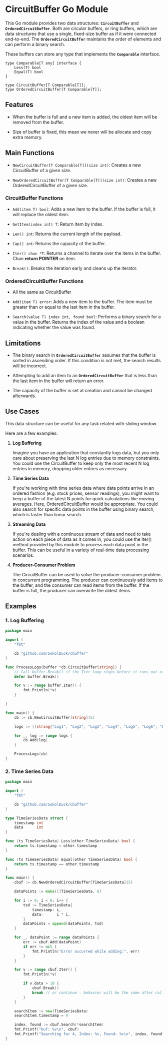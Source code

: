 # CircuitBuffer Go Module

This Go module provides two data structures: **`CircuitBuffer`** and **`OrderedCircuitBuffer`**. Both are circular buffers, or ring buffers, which are data structures that use a single, fixed-size buffer as if it were connected end-to-end. The **`OrderedCircuitBuffer`** maintains the order of elements and can perform a binary search.

These buffers can store any type that implements the **`Comparable`** interface.

```golang
type Comparable[T any] interface {
	Less(T) bool
	Equal(T) bool
}

type CircuitBuffer[T Comparable[T]];
type OrderedCircuitBuffer[T Comparable[T]];
```

## Features
- When the buffer is full and a new item is added, the oldest item will be removed from the buffer.

- Size of buffer is fixed, this mean we never will be allocate and copy extra memory.

## Main Functions

- `NewCircuitBuffer[T Comparable[T]](size int)`: Creates a new CircuitBuffer of a given size.

- `NewOrderedCircuitBuffer[T Comparable[T]](size int)`: Creates a new OrderedCircuitBuffer of a given size.

### CircuitBuffer Functions 
- `Add(item T) bool`: Adds a new item to the buffer. If the buffer is full, it will replace the oldest item.

- `GetItem(index int) T`: Return item by index.

- `Len() int`: Returns the current length of the payload.

- `Cap() int`: Returns the capacity of the buffer.

- `Iter() chan *T`: Returns a channel to iterate over the items in the buffer. Chan **return POINTER** on item.

- `Break()`: Breaks the iteration early and cleans up the iterator.

### OrderedCircuitBuffer Functions
- All the same as CircuitBuffer

- `Add(item T) error`: Adds a new item to the buffer. The item must be greater than or equal to the last item in the buffer.

- `Search(value T) index int, found bool`: Performs a binary search for a value in the buffer. Returns the index of the value and a boolean indicating whether the value was found.

## Limitations

- The binary search in **`OrderedCircuitBuffer`** assumes that the buffer is sorted in ascending order. If this condition is not met, the search results will be incorrect.

- Attempting to add an item to an **`OrderedCircuitBuffer`** that is less than the last item in the buffer will return an error.

- The capacity of the buffer is set at creation and cannot be changed afterwards.


## Use Cases
This data structure can be useful for any task related with sliding window.

Here are a few examples:

1. **Log Buffering**

	Imagine you have an application that constantly logs data, but you only care about preserving the last N log entries due to memory constraints. You could use the CircuitBuffer to keep only the most recent N log entries in memory, dropping older entries as necessary.

2. **Time Series Data**

	If you're working with time series data where data points arrive in an ordered fashion (e.g. stock prices, sensor readings), you might want to keep a buffer of the latest N points for quick calculations like moving averages. Here, OrderedCircuitBuffer would be appropriate. You could also search for specific data points in the buffer using binary search, which is faster than linear search.

3. **Streaming Data**

	If you're dealing with a continuous stream of data and need to take action on each piece of data as it comes in, you could use the Iter() method provided by this module to process each data point in the buffer. This can be useful in a variety of real-time data processing scenarios.

4. **Producer-Consumer Problem**

	The CircuitBuffer can be used to solve the producer-consumer problem in concurrent programming. The producer can continuously add items to the buffer, and the consumer can read items from the buffer. If the buffer is full, the producer can overwrite the oldest items.


## Examples
### 1. Log Buffering

```go
package main

import (
	"fmt"

	cb "github.com/SokolDuck/cbuffer"
)

func ProcessLogs(buffer *cb.CircuitBuffer[string]) {
	// Call buffer.Break() if the Iter loop stops before it runs out of data. Or call it with "deffer" to make sure you don't spawn dead goroutines.
	defer buffer.Break()

	for v := range buffer.Iter() {
		fmt.Println(*v)
	}

}

func main() {
	cb := cb.NewCircuitBuffer[string](5)

	logs := []string{"Log1", "Log2", "Log3", "Log4", "Log5", "Log6", "Log7"}

	for _, log := range logs {
		cb.Add(log)
	}

	ProcessLogs(cb)
}
```

### 2. Time Series Data

```go
package main

import (
	"fmt"

	cb "github.com/SokolDuck/cbuffer"
)

type TimeSeriesData struct {
	timestamp int
	data      int
}

func (ts TimeSeriesData) Less(other TimeSeriesData) bool {
	return ts.timestamp < other.timestamp
}

func (ts TimeSeriesData) Equal(other TimeSeriesData) bool {
	return ts.timestamp == other.timestamp
}

func main() {
	cbuf := cb.NewOrderedCircuitBuffer[TimeSeriesData](5)

	dataPoints := make([]TimeSeriesData, 8)

	for i := 0; i < 8; i++ {
		tsd := TimeSeriesData{
			timestamp: i,
			data:      i * i,
		}
		dataPoints = append(dataPoints, tsd)
	}

	for _, dataPoint := range dataPoints {
		err := cbuf.Add(dataPoint)
		if err != nil {
			fmt.Println("Error occurred while adding:", err)
		}
	}

	for v := range cbuf.Iter() {
		fmt.Println(*v)

		if v.data > 10 {
			cbuf.Break()
			break // or continue - behavior will be the same after calling cb.Break()
		}
	}

	searchItem := new(TimeSeriesData)
	searchItem.timestamp = 4

	index, found := cbuf.Search(*searchItem)
	fmt.Printf("buf: %v\n", cbuf)
	fmt.Printf("Searching for 4, Index: %v, Found: %v\n", index, found)
}

```
